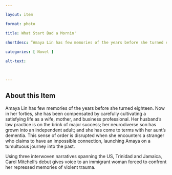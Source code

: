 ```yaml
--- 

layout: item 

format: photo 

title: What Start Bad a Mornin'

shortdesc: “Amaya Lin has few memories of the years before she turned eighteen.”
 
categories: [ Novel ]

alt-text:  

 

--- 
```


## About this Item 

Amaya Lin has few memories of the years before she turned eighteen. Now in her forties, she has been compensated by carefully cultivating a satisfying life as a wife, mother, and business professional. Her husband’s law practice is on the brink of major success; her neurodiverse son has grown into an independent adult; and she has come to terms with her aunt’s dementia. This sense of order is disrupted when she encounters a stranger who claims to have an impossible connection, launching Amaya on a tumultuous journey into the past.

Using three interwoven narratives spanning the US, Trinidad and Jamaica, Carol Mitchell’s debut gives voice to an immigrant woman forced to confront her repressed memories of violent trauma. 
